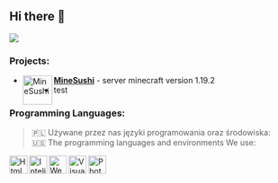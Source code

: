 
## Hi there 👋
<img src="https://cdn.discordapp.com/attachments/755488771306291211/1025429489796264078/banner.png"> </img>
### Projects:
- [<img align="left" alt="MineSushi" width="52px" src="https://cdn.discordapp.com/attachments/755488771306291211/1025433238333837322/sushimclogo.png" /> **MineSushi**](https://strona.minesushi.pl/) - server minecraft version 1.19.2
- test

### Programming Languages:
> 🇵🇱 Używane przez nas języki programowania oraz środowiska:  
> 🇺🇸 The programming languages and environments We use:
<img align="left" alt="Html" width="32px" src="https://simpleicons.org/icons/html5.svg">
<img align="left" alt="Intelj" width="32px" src="https://simpleicons.org/icons/intellijidea.svg">
<img align="left" alt="WebStorm" width="32px" src="https://simpleicons.org/icons/webstorm.svg"> 
<img align="left" alt="Visual" width="32px" src="https://simpleicons.org/icons/visualstudiocode.svg"> 
<img align="left" alt="Photoshop" width="32px" src="https://simpleicons.org/icons/adobephotoshop.svg"> 
